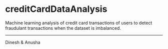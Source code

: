 # creditCardDataAnalysis
Machine learning analysis of credit card transactions of users to detect fraudulant transactions when the dataset is imbalanced.


----------------
Dinesh & Anusha
